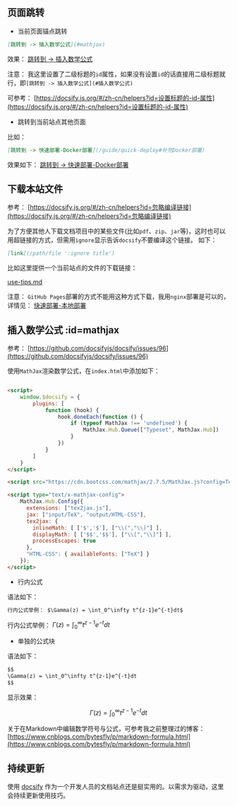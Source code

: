 
## 页面跳转

- 当前页面锚点跳转

```md
[跳转到 -> 插入数学公式](#mathjax)
```

效果： [跳转到 -> 插入数学公式](#mathjax)

注意： 我这里设置了二级标题的`id`属性，如果没有设置`id`的话直接用二级标题就行，即`[跳转到 -> 插入数学公式](#插入数学公式)`

可参考： [https://docsify.js.org/#/zh-cn/helpers?id=设置标题的-id-属性](https://docsify.js.org/#/zh-cn/helpers?id=设置标题的-id-属性)

- 跳转到当前站点其他页面

比如： 

```md
[跳转到 -> 快速部署-Docker部署](/guide/quick-deploy#补充Docker部署)
```

效果如下： [跳转到 -> 快速部署-Docker部署](/guide/quick-deploy#补充Docker部署)


## 下载本站文件

参考： [https://docsify.js.org/#/zh-cn/helpers?id=忽略编译链接](https://docsify.js.org/#/zh-cn/helpers?id=忽略编译链接)

为了方便其他人下载文档项目中的某些文件(比如`pdf`、`zip`、`jar`等)，这时也可以用超链接的方式，但需用`ignore`显示告诉`docsify`不要编译这个链接。 如下：

```md
[link](/path/file ':ignore title')
```

比如这里提供一个当前站点的文件的下载链接：

[use-tips.md](/guide/use-tips.md ':ignore 点击下载文件')

注意： `GitHub Pages`部署的方式不能用这种方式下载，我用`nginx`部署是可以的，详情见： [快速部署-本地部署](/guide/quick-deploy#本地部署)

## 插入数学公式 :id=mathjax

参考： [https://github.com/docsifyjs/docsify/issues/96](https://github.com/docsifyjs/docsify/issues/96)

使用`MathJax`渲染数学公式，在`index.html`中添加如下：

```html

<script>
    window.$docsify = {
        plugins: [
            function (hook) {
                hook.doneEach(function () {
                    if (typeof MathJax !== 'undefined') {
                        MathJax.Hub.Queue(["Typeset", MathJax.Hub])
                    }
                })
            }
        ]
    }
</script>

<script src="https://cdn.bootcss.com/mathjax/2.7.5/MathJax.js?config=TeX-AMS-MML_HTMLorMML"></script>

<script type="text/x-mathjax-config">
    MathJax.Hub.Config({
      extensions: ["tex2jax.js"],
      jax: ["input/TeX", "output/HTML-CSS"],
      tex2jax: {
        inlineMath: [ ['$','$'], ["\\(","\\)"] ],
        displayMath: [ ['$$','$$'], ["\\[","\\]"] ],
        processEscapes: true
      },
      "HTML-CSS": { availableFonts: ["TeX"] }
    });
</script>
```

- 行内公式

语法如下：

```md
行内公式举例： $\Gamma(z) = \int_0^\infty t^{z-1}e^{-t}dt$
```

行内公式举例： $\Gamma(z) = \int_0^\infty t^{z-1}e^{-t}dt$


- 单独的公式块

语法如下：

```md
$$
\Gamma(z) = \int_0^\infty t^{z-1}e^{-t}dt
$$
```


显示效果：

$$
\Gamma(z) = \int_0^\infty t^{z-1}e^{-t}dt
$$

关于在Markdown中编辑数学符号与公式，可参考我之前整理过的博客： [https://www.cnblogs.com/bytesfly/p/markdown-formula.html](https://www.cnblogs.com/bytesfly/p/markdown-formula.html)

## 持续更新

使用 [docsify](https://docsify.js.org/#/zh-cn/) 作为一个开发人员的文档站点还是挺实用的。以需求为驱动，这里会持续更新使用技巧。
